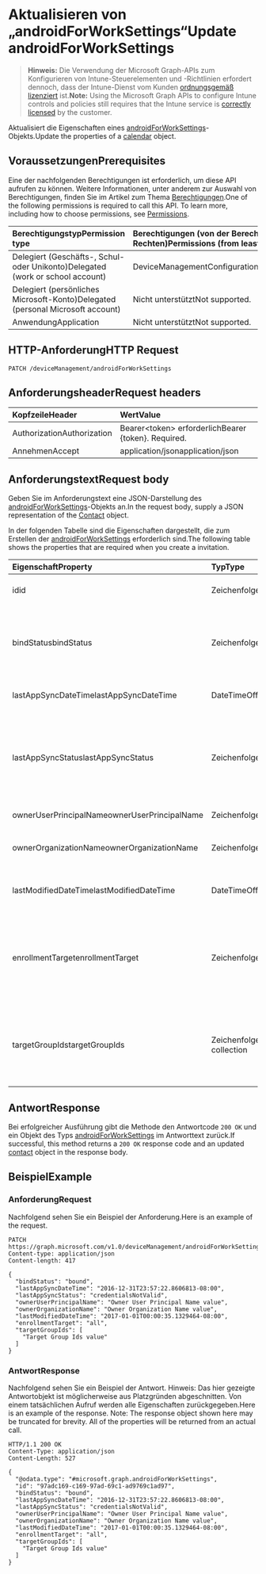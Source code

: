 # <a name="update-androidforworksettings"></a><span data-ttu-id="0af1f-101">Aktualisieren von „androidForWorkSettings“</span><span class="sxs-lookup"><span data-stu-id="0af1f-101">Update androidForWorkSettings</span></span>

> <span data-ttu-id="0af1f-102">**Hinweis:** Die Verwendung der Microsoft Graph-APIs zum Konfigurieren von Intune-Steuerelementen und -Richtlinien erfordert dennoch, dass der Intune-Dienst vom Kunden [ordnungsgemäß lizenziert](https://go.microsoft.com/fwlink/?linkid=839381) ist.</span><span class="sxs-lookup"><span data-stu-id="0af1f-102">**Note:** Using the Microsoft Graph APIs to configure Intune controls and policies still requires that the Intune service is [correctly licensed](https://go.microsoft.com/fwlink/?linkid=839381) by the customer.</span></span>

<span data-ttu-id="0af1f-103">Aktualisiert die Eigenschaften eines [androidForWorkSettings](../resources/intune_androidforwork_androidforworksettings.md)-Objekts.</span><span class="sxs-lookup"><span data-stu-id="0af1f-103">Update the properties of a [calendar](../resources/intune_androidforwork_androidforworksettings.md) object.</span></span>
## <a name="prerequisites"></a><span data-ttu-id="0af1f-104">Voraussetzungen</span><span class="sxs-lookup"><span data-stu-id="0af1f-104">Prerequisites</span></span>
<span data-ttu-id="0af1f-p101">Eine der nachfolgenden Berechtigungen ist erforderlich, um diese API aufrufen zu können. Weitere Informationen, unter anderem zur Auswahl von Berechtigungen, finden Sie im Artikel zum Thema [Berechtigungen](../../../concepts/permissions_reference.md).</span><span class="sxs-lookup"><span data-stu-id="0af1f-p101">One of the following permissions is required to call this API. To learn more, including how to choose permissions, see [Permissions](../../../concepts/permissions_reference.md).</span></span>

|<span data-ttu-id="0af1f-107">Berechtigungstyp</span><span class="sxs-lookup"><span data-stu-id="0af1f-107">Permission type</span></span>|<span data-ttu-id="0af1f-108">Berechtigungen (von der Berechtigung mit den meisten Rechten zu der mit den wenigsten Rechten)</span><span class="sxs-lookup"><span data-stu-id="0af1f-108">Permissions (from least to most privileged)</span></span>|
|:---|:---|
|<span data-ttu-id="0af1f-109">Delegiert (Geschäfts-, Schul- oder Unikonto)</span><span class="sxs-lookup"><span data-stu-id="0af1f-109">Delegated (work or school account)</span></span>|<span data-ttu-id="0af1f-110">DeviceManagementConfiguration.ReadWrite.All</span><span class="sxs-lookup"><span data-stu-id="0af1f-110">DeviceManagementConfiguration.ReadWrite.All</span></span>|
|<span data-ttu-id="0af1f-111">Delegiert (persönliches Microsoft-Konto)</span><span class="sxs-lookup"><span data-stu-id="0af1f-111">Delegated (personal Microsoft account)</span></span>|<span data-ttu-id="0af1f-112">Nicht unterstützt</span><span class="sxs-lookup"><span data-stu-id="0af1f-112">Not supported.</span></span>|
|<span data-ttu-id="0af1f-113">Anwendung</span><span class="sxs-lookup"><span data-stu-id="0af1f-113">Application</span></span>|<span data-ttu-id="0af1f-114">Nicht unterstützt</span><span class="sxs-lookup"><span data-stu-id="0af1f-114">Not supported.</span></span>|

## <a name="http-request"></a><span data-ttu-id="0af1f-115">HTTP-Anforderung</span><span class="sxs-lookup"><span data-stu-id="0af1f-115">HTTP Request</span></span>
<!-- {
  "blockType": "ignored"
}
-->
``` http
PATCH /deviceManagement/androidForWorkSettings
```

## <a name="request-headers"></a><span data-ttu-id="0af1f-116">Anforderungsheader</span><span class="sxs-lookup"><span data-stu-id="0af1f-116">Request headers</span></span>
|<span data-ttu-id="0af1f-117">Kopfzeile</span><span class="sxs-lookup"><span data-stu-id="0af1f-117">Header</span></span>|<span data-ttu-id="0af1f-118">Wert</span><span class="sxs-lookup"><span data-stu-id="0af1f-118">Value</span></span>|
|:---|:---|
|<span data-ttu-id="0af1f-119">Authorization</span><span class="sxs-lookup"><span data-stu-id="0af1f-119">Authorization</span></span>|<span data-ttu-id="0af1f-120">Bearer&lt;token&gt; erforderlich</span><span class="sxs-lookup"><span data-stu-id="0af1f-120">Bearer {token}. Required.</span></span>|
|<span data-ttu-id="0af1f-121">Annehmen</span><span class="sxs-lookup"><span data-stu-id="0af1f-121">Accept</span></span>|<span data-ttu-id="0af1f-122">application/json</span><span class="sxs-lookup"><span data-stu-id="0af1f-122">application/json</span></span>|

## <a name="request-body"></a><span data-ttu-id="0af1f-123">Anforderungstext</span><span class="sxs-lookup"><span data-stu-id="0af1f-123">Request body</span></span>
<span data-ttu-id="0af1f-124">Geben Sie im Anforderungstext eine JSON-Darstellung des [androidForWorkSettings](../resources/intune_androidforwork_androidforworksettings.md)-Objekts an.</span><span class="sxs-lookup"><span data-stu-id="0af1f-124">In the request body, supply a JSON representation of the [Contact](../resources/intune_androidforwork_androidforworksettings.md) object.</span></span>

<span data-ttu-id="0af1f-125">In der folgenden Tabelle sind die Eigenschaften dargestellt, die zum Erstellen der [androidForWorkSettings](../resources/intune_androidforwork_androidforworksettings.md) erforderlich sind.</span><span class="sxs-lookup"><span data-stu-id="0af1f-125">The following table shows the properties that are required when you create a invitation.</span></span>

|<span data-ttu-id="0af1f-126">Eigenschaft</span><span class="sxs-lookup"><span data-stu-id="0af1f-126">Property</span></span>|<span data-ttu-id="0af1f-127">Typ</span><span class="sxs-lookup"><span data-stu-id="0af1f-127">Type</span></span>|<span data-ttu-id="0af1f-128">Beschreibung</span><span class="sxs-lookup"><span data-stu-id="0af1f-128">Description</span></span>|
|:---|:---|:---|
|<span data-ttu-id="0af1f-129">id</span><span class="sxs-lookup"><span data-stu-id="0af1f-129">id</span></span>|<span data-ttu-id="0af1f-130">Zeichenfolge</span><span class="sxs-lookup"><span data-stu-id="0af1f-130">String</span></span>|<span data-ttu-id="0af1f-131">Android for Work-Einstellungsbezeichner.</span><span class="sxs-lookup"><span data-stu-id="0af1f-131">The Android for Work settings identifier</span></span>|
|<span data-ttu-id="0af1f-132">bindStatus</span><span class="sxs-lookup"><span data-stu-id="0af1f-132">bindStatus</span></span>|<span data-ttu-id="0af1f-133">Zeichenfolge</span><span class="sxs-lookup"><span data-stu-id="0af1f-133">String</span></span>|<span data-ttu-id="0af1f-134">Status der Bindung des Mandanten mit der EMM-API von Google. Mögliche Werte sind: `notBound`, `bound`, `boundAndValidated` und `unbinding`.</span><span class="sxs-lookup"><span data-stu-id="0af1f-134">Bind status of the tenant with the Google EMM API Possible values are: `notBound`, `bound`, `boundAndValidated`, `unbinding`.</span></span>|
|<span data-ttu-id="0af1f-135">lastAppSyncDateTime</span><span class="sxs-lookup"><span data-stu-id="0af1f-135">lastAppSyncDateTime</span></span>|<span data-ttu-id="0af1f-136">DateTimeOffset</span><span class="sxs-lookup"><span data-stu-id="0af1f-136">DateTimeOffset</span></span>|<span data-ttu-id="0af1f-137">Zeitpunkt, zu dem zuletzt eine App-Synchronisierung abgeschlossen wurde.</span><span class="sxs-lookup"><span data-stu-id="0af1f-137">Last completion time for app sync</span></span>|
|<span data-ttu-id="0af1f-138">lastAppSyncStatus</span><span class="sxs-lookup"><span data-stu-id="0af1f-138">lastAppSyncStatus</span></span>|<span data-ttu-id="0af1f-139">Zeichenfolge</span><span class="sxs-lookup"><span data-stu-id="0af1f-139">String</span></span>|<span data-ttu-id="0af1f-140">Ergebnis der letzten Anwendungssynchronisierung. Mögliche Werte sind: `success`, `credentialsNotValid`, `androidForWorkApiError`, `managementServiceError`, `unknownError` und `none`.</span><span class="sxs-lookup"><span data-stu-id="0af1f-140">Last application sync result Possible values are: `success`, `credentialsNotValid`, `androidForWorkApiError`, `managementServiceError`, `unknownError`, `none`.</span></span>|
|<span data-ttu-id="0af1f-141">ownerUserPrincipalName</span><span class="sxs-lookup"><span data-stu-id="0af1f-141">ownerUserPrincipalName</span></span>|<span data-ttu-id="0af1f-142">Zeichenfolge</span><span class="sxs-lookup"><span data-stu-id="0af1f-142">String</span></span>|<span data-ttu-id="0af1f-143">Besitzer-UPN, der das Unternehmen erstellt hat</span><span class="sxs-lookup"><span data-stu-id="0af1f-143">Owner UPN that created the enterprise</span></span>|
|<span data-ttu-id="0af1f-144">ownerOrganizationName</span><span class="sxs-lookup"><span data-stu-id="0af1f-144">ownerOrganizationName</span></span>|<span data-ttu-id="0af1f-145">Zeichenfolge</span><span class="sxs-lookup"><span data-stu-id="0af1f-145">String</span></span>|<span data-ttu-id="0af1f-146">Organisationsname, der beim Android for Work-Onboarding verwendet wird</span><span class="sxs-lookup"><span data-stu-id="0af1f-146">Organization name used when onboarding Android for Work</span></span>|
|<span data-ttu-id="0af1f-147">lastModifiedDateTime</span><span class="sxs-lookup"><span data-stu-id="0af1f-147">lastModifiedDateTime</span></span>|<span data-ttu-id="0af1f-148">DateTimeOffset</span><span class="sxs-lookup"><span data-stu-id="0af1f-148">DateTimeOffset</span></span>|<span data-ttu-id="0af1f-149">Zeitpunkt, zu dem die Android for Work-Einstellungen zuletzt geändert wurden</span><span class="sxs-lookup"><span data-stu-id="0af1f-149">Last modification time for Android for Work settings</span></span>|
|<span data-ttu-id="0af1f-150">enrollmentTarget</span><span class="sxs-lookup"><span data-stu-id="0af1f-150">enrollmentTarget</span></span>|<span data-ttu-id="0af1f-151">Zeichenfolge</span><span class="sxs-lookup"><span data-stu-id="0af1f-151">String</span></span>|<span data-ttu-id="0af1f-152">Gibt an, welche Benutzer Geräte in der Android for Work-Geräteverwaltung registrieren dürfen. Mögliche Werte sind: `none`, `all`, `targeted` und `targetedAsEnrollmentRestrictions`.</span><span class="sxs-lookup"><span data-stu-id="0af1f-152">Indicates which users can enroll devices in Android for Work device management Possible values are: `none`, `all`, `targeted`, `targetedAsEnrollmentRestrictions`.</span></span>|
|<span data-ttu-id="0af1f-153">targetGroupIds</span><span class="sxs-lookup"><span data-stu-id="0af1f-153">targetGroupIds</span></span>|<span data-ttu-id="0af1f-154">Zeichenfolgenauflistung</span><span class="sxs-lookup"><span data-stu-id="0af1f-154">String collection</span></span>|<span data-ttu-id="0af1f-155">Gibt an, welche AAD-Gruppen Geräte in der Android for Work-Geräteverwaltung registrieren dürfen, wenn die Eigenschaft „enrollmentTarget“ auf „Targeted“ gesetzt ist.</span><span class="sxs-lookup"><span data-stu-id="0af1f-155">Specifies which AAD groups can enroll devices in Android for Work device management if enrollmentTarget is set to 'Targeted'</span></span>|



## <a name="response"></a><span data-ttu-id="0af1f-156">Antwort</span><span class="sxs-lookup"><span data-stu-id="0af1f-156">Response</span></span>
<span data-ttu-id="0af1f-157">Bei erfolgreicher Ausführung gibt die Methode den Antwortcode `200 OK` und ein Objekt des Typs [androidForWorkSettings](../resources/intune_androidforwork_androidforworksettings.md) im Antworttext zurück.</span><span class="sxs-lookup"><span data-stu-id="0af1f-157">If successful, this method returns a `200 OK` response code and an updated [contact](../resources/intune_androidforwork_androidforworksettings.md) object in the response body.</span></span>

## <a name="example"></a><span data-ttu-id="0af1f-158">Beispiel</span><span class="sxs-lookup"><span data-stu-id="0af1f-158">Example</span></span>
### <a name="request"></a><span data-ttu-id="0af1f-159">Anforderung</span><span class="sxs-lookup"><span data-stu-id="0af1f-159">Request</span></span>
<span data-ttu-id="0af1f-160">Nachfolgend sehen Sie ein Beispiel der Anforderung.</span><span class="sxs-lookup"><span data-stu-id="0af1f-160">Here is an example of the request.</span></span>
``` http
PATCH https://graph.microsoft.com/v1.0/deviceManagement/androidForWorkSettings
Content-type: application/json
Content-length: 417

{
  "bindStatus": "bound",
  "lastAppSyncDateTime": "2016-12-31T23:57:22.8606813-08:00",
  "lastAppSyncStatus": "credentialsNotValid",
  "ownerUserPrincipalName": "Owner User Principal Name value",
  "ownerOrganizationName": "Owner Organization Name value",
  "lastModifiedDateTime": "2017-01-01T00:00:35.1329464-08:00",
  "enrollmentTarget": "all",
  "targetGroupIds": [
    "Target Group Ids value"
  ]
}
```

### <a name="response"></a><span data-ttu-id="0af1f-161">Antwort</span><span class="sxs-lookup"><span data-stu-id="0af1f-161">Response</span></span>
<span data-ttu-id="0af1f-p102">Nachfolgend sehen Sie ein Beispiel der Antwort. Hinweis: Das hier gezeigte Antwortobjekt ist möglicherweise aus Platzgründen abgeschnitten. Von einem tatsächlichen Aufruf werden alle Eigenschaften zurückgegeben.</span><span class="sxs-lookup"><span data-stu-id="0af1f-p102">Here is an example of the response. Note: The response object shown here may be truncated for brevity. All of the properties will be returned from an actual call.</span></span>
``` http
HTTP/1.1 200 OK
Content-Type: application/json
Content-Length: 527

{
  "@odata.type": "#microsoft.graph.androidForWorkSettings",
  "id": "97adc169-c169-97ad-69c1-ad9769c1ad97",
  "bindStatus": "bound",
  "lastAppSyncDateTime": "2016-12-31T23:57:22.8606813-08:00",
  "lastAppSyncStatus": "credentialsNotValid",
  "ownerUserPrincipalName": "Owner User Principal Name value",
  "ownerOrganizationName": "Owner Organization Name value",
  "lastModifiedDateTime": "2017-01-01T00:00:35.1329464-08:00",
  "enrollmentTarget": "all",
  "targetGroupIds": [
    "Target Group Ids value"
  ]
}
```



